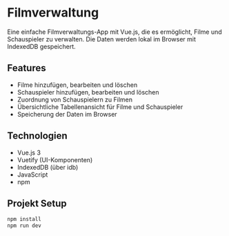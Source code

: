 # Filmverwaltung

Eine einfache Filmverwaltungs-App mit Vue.js, die es ermöglicht, Filme und Schauspieler zu verwalten. Die Daten werden lokal im Browser mit IndexedDB gespeichert.

## Features

- Filme hinzufügen, bearbeiten und löschen
- Schauspieler hinzufügen, bearbeiten und löschen
- Zuordnung von Schauspielern zu Filmen
- Übersichtliche Tabellenansicht für Filme und Schauspieler
- Speicherung der Daten im Browser

## Technologien

- Vue.js 3
- Vuetify (UI-Komponenten)
- IndexedDB (über idb)
- JavaScript
- npm

## Projekt Setup

```bash
npm install
npm run dev
